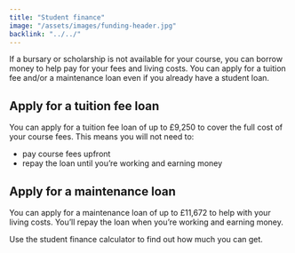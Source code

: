 ```yaml
---
title: "Student finance"
image: "/assets/images/funding-header.jpg"
backlink: "../../"
---
```


<div class="content__left">


<p>If a bursary or scholarship is not available for your course, you can borrow money to help pay for your fees and living costs. You can apply for a tuition fee and/or a maintenance loan even if you already have a student loan.</p>

<h2> Apply for a tuition fee loan </h2>

<p>You can apply for a tuition fee loan of up to £9,250 to cover the full cost of your course fees. This means you will not need to:</p>

<ul>
  <li>pay course fees upfront</li>
  <li>repay the loan until you’re working and earning money</li>
</ul>

<h2>Apply for a maintenance loan</h2>

<p>You can apply for a maintenance loan of up to £11,672 to help with your living costs. You’ll repay the loan when you’re working and earning money.</p>

<p>Use the student finance calculator to find out how much you can get.</p>

</div>

<div class="content__right">
</div>
